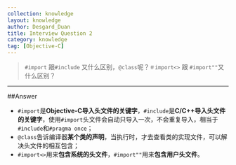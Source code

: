 ```yaml
---
collection: knowledge
layout: knowledge
author: Desgard_Duan
title: Interview Question 2
category: knowledge
tag: [Objective-C]
---
```

> `#import` 跟`#include` 又什么区别，`@class`呢？`＃import<>` 跟 `#import""`又什么区别？
<!-- more -->
----
##Answer

* `#import`是**Objective-C导入头文件的关键字**，`#include`是**C/C++导入头文件的关键字**，使用`#import`头文件会自动只导入一次，不会重复导入，相当于`#include`和`#pragma once`；
* `@class`告诉编译器**某个类的声明**，当执行时，才去查看类的实现文件，可以解决头文件的相互包含；
* `#import<>`用来**包含系统的头文件**，`#import""`用来**包含用户头文件**。